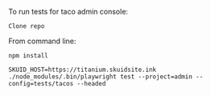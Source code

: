 To run tests for taco admin console:

`Clone repo`

From command line:

`npm install`

`SKUID_HOST=https://titanium.skuidsite.ink ./node_modules/.bin/playwright test --project=admin --config=tests/tacos --headed`
